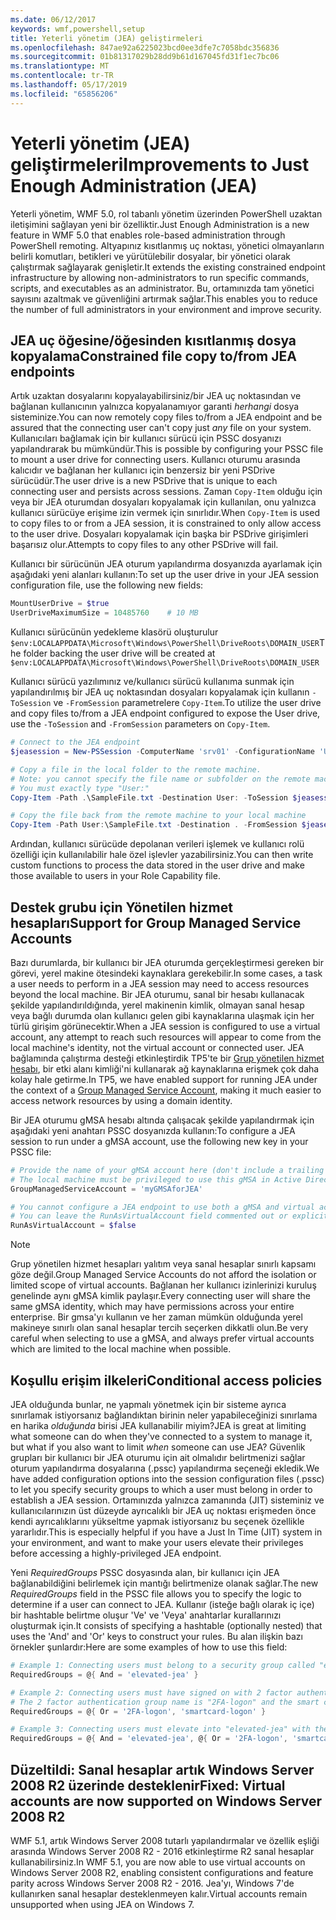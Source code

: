 ```yaml
---
ms.date: 06/12/2017
keywords: wmf,powershell,setup
title: Yeterli yönetim (JEA) geliştirmeleri
ms.openlocfilehash: 847ae92a6225023bcd0ee3dfe7c7058bdc356836
ms.sourcegitcommit: 01b81317029b28dd9b61d167045fd31f1ec7bc06
ms.translationtype: MT
ms.contentlocale: tr-TR
ms.lasthandoff: 05/17/2019
ms.locfileid: "65856206"
---
```

# <a name="improvements-to-just-enough-administration-jea"></a><span data-ttu-id="8a217-103">Yeterli yönetim (JEA) geliştirmeleri</span><span class="sxs-lookup"><span data-stu-id="8a217-103">Improvements to Just Enough Administration (JEA)</span></span>

<span data-ttu-id="8a217-104">Yeterli yönetim, WMF 5.0, rol tabanlı yönetim üzerinden PowerShell uzaktan iletişimini sağlayan yeni bir özelliktir.</span><span class="sxs-lookup"><span data-stu-id="8a217-104">Just Enough Administration is a new feature in WMF 5.0 that enables role-based administration through PowerShell remoting.</span></span> <span data-ttu-id="8a217-105">Altyapınız kısıtlanmış uç noktası, yönetici olmayanların belirli komutları, betikleri ve yürütülebilir dosyalar, bir yönetici olarak çalıştırmak sağlayarak genişletir.</span><span class="sxs-lookup"><span data-stu-id="8a217-105">It extends the existing constrained endpoint infrastructure by allowing non-administrators to run specific commands, scripts, and executables as an administrator.</span></span> <span data-ttu-id="8a217-106">Bu, ortamınızda tam yönetici sayısını azaltmak ve güvenliğini artırmak sağlar.</span><span class="sxs-lookup"><span data-stu-id="8a217-106">This enables you to reduce the number of full administrators in your environment and improve security.</span></span>

## <a name="constrained-file-copy-tofrom-jea-endpoints"></a><span data-ttu-id="8a217-107">JEA uç öğesine/öğesinden kısıtlanmış dosya kopyalama</span><span class="sxs-lookup"><span data-stu-id="8a217-107">Constrained file copy to/from JEA endpoints</span></span>

<span data-ttu-id="8a217-108">Artık uzaktan dosyalarını kopyalayabilirsiniz/bir JEA uç noktasından ve bağlanan kullanıcının yalnızca kopyalanamıyor garanti *herhangi* dosya sisteminize.</span><span class="sxs-lookup"><span data-stu-id="8a217-108">You can now remotely copy files to/from a JEA endpoint and be assured that the connecting user can't copy just *any* file on your system.</span></span> <span data-ttu-id="8a217-109">Kullanıcıları bağlamak için bir kullanıcı sürücü için PSSC dosyanızı yapılandırarak bu mümkündür.</span><span class="sxs-lookup"><span data-stu-id="8a217-109">This is possible by configuring your PSSC file to mount a user drive for connecting users.</span></span> <span data-ttu-id="8a217-110">Kullanıcı oturumu arasında kalıcıdır ve bağlanan her kullanıcı için benzersiz bir yeni PSDrive sürücüdür.</span><span class="sxs-lookup"><span data-stu-id="8a217-110">The user drive is a new PSDrive that is unique to each connecting user and persists across sessions.</span></span> <span data-ttu-id="8a217-111">Zaman `Copy-Item` olduğu için veya bir JEA oturumdan dosyaları kopyalamak için kullanılan, onu yalnızca kullanıcı sürücüye erişime izin vermek için sınırlıdır.</span><span class="sxs-lookup"><span data-stu-id="8a217-111">When `Copy-Item` is used to copy files to or from a JEA session, it is constrained to only allow access to the user drive.</span></span> <span data-ttu-id="8a217-112">Dosyaları kopyalamak için başka bir PSDrive girişimleri başarısız olur.</span><span class="sxs-lookup"><span data-stu-id="8a217-112">Attempts to copy files to any other PSDrive will fail.</span></span>

<span data-ttu-id="8a217-113">Kullanıcı bir sürücünün JEA oturum yapılandırma dosyanızda ayarlamak için aşağıdaki yeni alanları kullanın:</span><span class="sxs-lookup"><span data-stu-id="8a217-113">To set up the user drive in your JEA session configuration file, use the following new fields:</span></span>

```powershell
MountUserDrive = $true
UserDriveMaximumSize = 10485760    # 10 MB
```

<span data-ttu-id="8a217-114">Kullanıcı sürücünün yedekleme klasörü oluşturulur `$env:LOCALAPPDATA\Microsoft\Windows\PowerShell\DriveRoots\DOMAIN_USER`</span><span class="sxs-lookup"><span data-stu-id="8a217-114">The folder backing the user drive will be created at `$env:LOCALAPPDATA\Microsoft\Windows\PowerShell\DriveRoots\DOMAIN_USER`</span></span>

<span data-ttu-id="8a217-115">Kullanıcı sürücü yazılımınız ve/kullanıcı sürücü kullanıma sunmak için yapılandırılmış bir JEA uç noktasından dosyaları kopyalamak için kullanın `-ToSession` ve `-FromSession` parametrelere `Copy-Item`.</span><span class="sxs-lookup"><span data-stu-id="8a217-115">To utilize the user drive and copy files to/from a JEA endpoint configured to expose the User drive, use the `-ToSession` and `-FromSession` parameters on `Copy-Item`.</span></span>

```powershell
# Connect to the JEA endpoint
$jeasession = New-PSSession -ComputerName 'srv01' -ConfigurationName 'UserDemo'

# Copy a file in the local folder to the remote machine.
# Note: you cannot specify the file name or subfolder on the remote machine.
# You must exactly type "User:"
Copy-Item -Path .\SampleFile.txt -Destination User: -ToSession $jeasession

# Copy the file back from the remote machine to your local machine
Copy-Item -Path User:\SampleFile.txt -Destination . -FromSession $jeasession
```

<span data-ttu-id="8a217-116">Ardından, kullanıcı sürücüde depolanan verileri işlemek ve kullanıcı rolü özelliği için kullanılabilir hale özel işlevler yazabilirsiniz.</span><span class="sxs-lookup"><span data-stu-id="8a217-116">You can then write custom functions to process the data stored in the user drive and make those available to users in your Role Capability file.</span></span>

## <a name="support-for-group-managed-service-accounts"></a><span data-ttu-id="8a217-117">Destek grubu için Yönetilen hizmet hesapları</span><span class="sxs-lookup"><span data-stu-id="8a217-117">Support for Group Managed Service Accounts</span></span>

<span data-ttu-id="8a217-118">Bazı durumlarda, bir kullanıcı bir JEA oturumda gerçekleştirmesi gereken bir görevi, yerel makine ötesindeki kaynaklara gerekebilir.</span><span class="sxs-lookup"><span data-stu-id="8a217-118">In some cases, a task a user needs to perform in a JEA session may need to access resources beyond the local machine.</span></span> <span data-ttu-id="8a217-119">Bir JEA oturumu, sanal bir hesabı kullanacak şekilde yapılandırıldığında, yerel makinenin kimlik, olmayan sanal hesap veya bağlı durumda olan kullanıcı gelen gibi kaynaklarına ulaşmak için her türlü girişim görünecektir.</span><span class="sxs-lookup"><span data-stu-id="8a217-119">When a JEA session is configured to use a virtual account, any attempt to reach such resources will appear to come from the local machine's identity, not the virtual account or connected user.</span></span> <span data-ttu-id="8a217-120">JEA bağlamında çalıştırma desteği etkinleştirdik TP5'te bir [Grup yönetilen hizmet hesabı](/previous-versions/windows/it-pro/windows-server-2012-R2-and-2012/jj128431\(v=ws.11\)), bir etki alanı kimliği'ni kullanarak ağ kaynaklarına erişmek çok daha kolay hale getirme.</span><span class="sxs-lookup"><span data-stu-id="8a217-120">In TP5, we have enabled support for running JEA under the context of a [Group Managed Service Account](/previous-versions/windows/it-pro/windows-server-2012-R2-and-2012/jj128431\(v=ws.11\)), making it much easier to access network resources by using a domain identity.</span></span>

<span data-ttu-id="8a217-121">Bir JEA oturumu gMSA hesabı altında çalışacak şekilde yapılandırmak için aşağıdaki yeni anahtarı PSSC dosyanızda kullanın:</span><span class="sxs-lookup"><span data-stu-id="8a217-121">To configure a JEA session to run under a gMSA account, use the following new key in your PSSC file:</span></span>

```powershell
# Provide the name of your gMSA account here (don't include a trailing $)
# The local machine must be privileged to use this gMSA in Active Directory
GroupManagedServiceAccount = 'myGMSAforJEA'

# You cannot configure a JEA endpoint to use both a gMSA and virtual account
# You can leave the RunAsVirtualAccount field commented out or explicitly set it to false
RunAsVirtualAccount = $false
```

> [!NOTE]
> <span data-ttu-id="8a217-122">Grup yönetilen hizmet hesapları yalıtım veya sanal hesaplar sınırlı kapsamı göze değil.</span><span class="sxs-lookup"><span data-stu-id="8a217-122">Group Managed Service Accounts do not afford the isolation or limited scope of virtual accounts.</span></span>
> <span data-ttu-id="8a217-123">Bağlanan her kullanıcı izinlerinizi kuruluş genelinde aynı gMSA kimlik paylaşır.</span><span class="sxs-lookup"><span data-stu-id="8a217-123">Every connecting user will share the same gMSA identity, which may have permissions across your entire enterprise.</span></span> <span data-ttu-id="8a217-124">Bir gmsa'yı kullanın ve her zaman mümkün olduğunda yerel makineye sınırlı olan sanal hesaplar tercih seçerken dikkatli olun.</span><span class="sxs-lookup"><span data-stu-id="8a217-124">Be very careful when selecting to use a gMSA, and always prefer virtual accounts which are limited to the local machine when possible.</span></span>

## <a name="conditional-access-policies"></a><span data-ttu-id="8a217-125">Koşullu erişim ilkeleri</span><span class="sxs-lookup"><span data-stu-id="8a217-125">Conditional access policies</span></span>

<span data-ttu-id="8a217-126">JEA olduğunda bunlar, ne yapmalı yönetmek için bir sisteme ayrıca sınırlamak istiyorsanız bağlandıktan birinin neler yapabileceğinizi sınırlama en harika *olduğunda* birisi JEA kullanabilir miyim?</span><span class="sxs-lookup"><span data-stu-id="8a217-126">JEA is great at limiting what someone can do when they've connected to a system to manage it, but what if you also want to limit *when* someone can use JEA?</span></span> <span data-ttu-id="8a217-127">Güvenlik grupları bir kullanıcı bir JEA oturumu için ait olmalıdır belirtmenizi sağlar oturum yapılandırma dosyalarına (.pssc) yapılandırma seçeneği ekledik.</span><span class="sxs-lookup"><span data-stu-id="8a217-127">We have added configuration options into the session configuration files (.pssc) to let you specify security groups to which a user must belong in order to establish a JEA session.</span></span> <span data-ttu-id="8a217-128">Ortamınızda yalnızca zamanında (JIT) sisteminiz ve kullanıcılarınızın üst düzeyde ayrıcalıklı bir JEA uç noktası erişmeden önce kendi ayrıcalıklarını yükseltme yapmak istiyorsanız bu seçenek özellikle yararlıdır.</span><span class="sxs-lookup"><span data-stu-id="8a217-128">This is especially helpful if you have a Just In Time (JIT) system in your environment, and want to make your users elevate their privileges before accessing a highly-privileged JEA endpoint.</span></span>

<span data-ttu-id="8a217-129">Yeni *RequiredGroups* PSSC dosyasında alan, bir kullanıcı için JEA bağlanabildiğini belirlemek için mantığı belirtmenize olanak sağlar.</span><span class="sxs-lookup"><span data-stu-id="8a217-129">The new *RequiredGroups* field in the PSSC file allows you to specify the logic to determine if a user can connect to JEA.</span></span> <span data-ttu-id="8a217-130">Kullanır (isteğe bağlı olarak iç içe) bir hashtable belirtme oluşur 'Ve' ve 'Veya' anahtarlar kurallarınızı oluşturmak için.</span><span class="sxs-lookup"><span data-stu-id="8a217-130">It consists of specifying a hashtable (optionally nested) that uses the 'And' and 'Or' keys to construct your rules.</span></span> <span data-ttu-id="8a217-131">Bu alan ilişkin bazı örnekler şunlardır:</span><span class="sxs-lookup"><span data-stu-id="8a217-131">Here are some examples of how to use this field:</span></span>

```powershell
# Example 1: Connecting users must belong to a security group called "elevated-jea"
RequiredGroups = @{ And = 'elevated-jea' }

# Example 2: Connecting users must have signed on with 2 factor authentication or a smart card
# The 2 factor authentication group name is "2FA-logon" and the smart card group name is "smartcard-logon"
RequiredGroups = @{ Or = '2FA-logon', 'smartcard-logon' }

# Example 3: Connecting users must elevate into "elevated-jea" with their JIT system and have logged on with 2FA or a smart card
RequiredGroups = @{ And = 'elevated-jea', @{ Or = '2FA-logon', 'smartcard-logon' }}
```

## <a name="fixed-virtual-accounts-are-now-supported-on-windows-server-2008-r2"></a><span data-ttu-id="8a217-132">Düzeltildi: Sanal hesaplar artık Windows Server 2008 R2 üzerinde desteklenir</span><span class="sxs-lookup"><span data-stu-id="8a217-132">Fixed: Virtual accounts are now supported on Windows Server 2008 R2</span></span>

<span data-ttu-id="8a217-133">WMF 5.1, artık Windows Server 2008 tutarlı yapılandırmalar ve özellik eşliği arasında Windows Server 2008 R2 - 2016 etkinleştirme R2 sanal hesaplar kullanabilirsiniz.</span><span class="sxs-lookup"><span data-stu-id="8a217-133">In WMF 5.1, you are now able to use virtual accounts on Windows Server 2008 R2, enabling consistent configurations and feature parity across Windows Server 2008 R2 - 2016.</span></span> <span data-ttu-id="8a217-134">Jea'yı, Windows 7'de kullanırken sanal hesaplar desteklenmeyen kalır.</span><span class="sxs-lookup"><span data-stu-id="8a217-134">Virtual accounts remain unsupported when using JEA on Windows 7.</span></span>